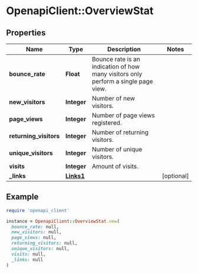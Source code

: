 # OpenapiClient::OverviewStat

## Properties

| Name | Type | Description | Notes |
| ---- | ---- | ----------- | ----- |
| **bounce_rate** | **Float** | Bounce rate is an indication of how many visitors only perform a single page view. |  |
| **new_visitors** | **Integer** | Number of new visitors. |  |
| **page_views** | **Integer** | Number of page views registered. |  |
| **returning_visitors** | **Integer** | Number of returning visitors. |  |
| **unique_visitors** | **Integer** | Number of unique visitors. |  |
| **visits** | **Integer** | Amount of visits. |  |
| **_links** | [**Links1**](Links1.md) |  | [optional] |

## Example

```ruby
require 'openapi_client'

instance = OpenapiClient::OverviewStat.new(
  bounce_rate: null,
  new_visitors: null,
  page_views: null,
  returning_visitors: null,
  unique_visitors: null,
  visits: null,
  _links: null
)
```

